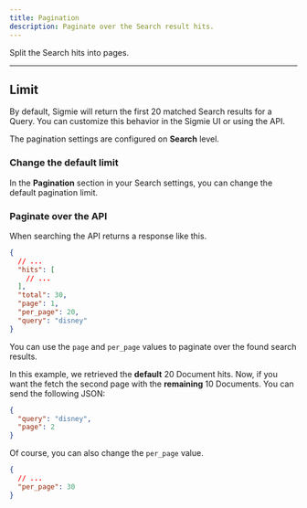 ```yaml
---
title: Pagination
description: Paginate over the Search result hits.
---
```


Split the Search hits into pages.

---

## Limit

By default, Sigmie will return the first 20 matched Search results for a Query. You can customize this behavior in the Sigmie UI or using the API.

 

The pagination settings are configured on **Search** level.

### Change the default limit

In the **Pagination** section in your Search settings, you can change the
default pagination limit.

### Paginate over the API

When searching the API returns a response like this.

```json
{
  // ...
  "hits": [
    // ...
  ],
  "total": 30,
  "page": 1,
  "per_page": 20,
  "query": "disney"
}
```

You can use the `page` and `per_page` values to paginate over the found
search results.

In this example, we retrieved the **default** 20 Document hits. Now, if you want the fetch the second page with the **remaining** 10 Documents. You can send the following JSON:

```json
{
  "query": "disney",
  "page": 2
}
```

Of course, you can also change the `per_page` value.

```json
{
  // ...
  "per_page": 30
}
```
